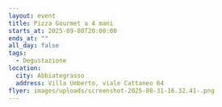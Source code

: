 ```yaml
---
layout: event
title: Pizza Gourmet a 4 mani
starts_at: 2025-09-08T20:00:00
ends_at: ""
all_day: false
tags:
  - Degustazione
location:
  city: Abbiategrasso
  address: Villa Umberto, viale Cattaneo 64
flyer: images/uploads/screenshot-2025-08-31-16.32.41-.png
---
```

